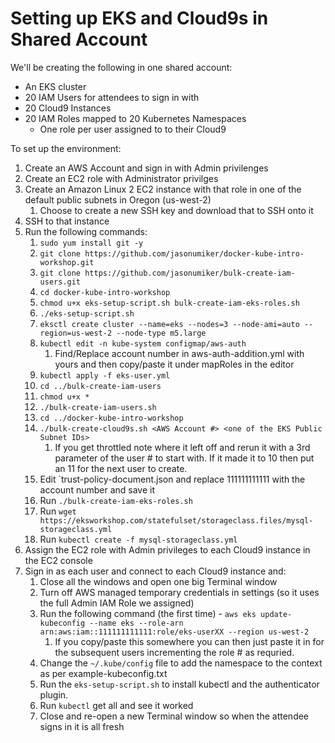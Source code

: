 # Setting up EKS and Cloud9s in Shared Account

We'll be creating the following in one shared account:
* An EKS cluster
* 20 IAM Users for attendees to sign in with
* 20 Cloud9 Instances
* 20 IAM Roles mapped to 20 Kubernetes Namespaces
    * One role per user assigned to to their Cloud9

To set up the environment:
1. Create an AWS Account and sign in with Admin privilenges
1. Create an EC2 role with Administrator privilges
1. Create an Amazon Linux 2 EC2 instance with that role in one of the default public subnets in Oregon (us-west-2)
    1. Choose to create a new SSH key and download that to SSH onto it
1. SSH to that instance
1. Run the following commands:
    1. `sudo yum install git -y`
    1. `git clone https://github.com/jasonumiker/docker-kube-intro-workshop.git`
    1. `git clone https://github.com/jasonumiker/bulk-create-iam-users.git`
    1. `cd docker-kube-intro-workshop`
    1. `chmod u+x eks-setup-script.sh bulk-create-iam-eks-roles.sh`
    1. `./eks-setup-script.sh`
    1. `eksctl create cluster --name=eks --nodes=3 --node-ami=auto --region=us-west-2 --node-type m5.large`
    1. `kubectl edit -n kube-system configmap/aws-auth`
        1. Find/Replace account number in aws-auth-addition.yml with yours and then copy/paste it under mapRoles in the editor
    1. `kubectl apply -f eks-user.yml`
    1. `cd ../bulk-create-iam-users`
    1. `chmod u+x *`
    1. `./bulk-create-iam-users.sh`
    1. `cd ../docker-kube-intro-workshop`
    1. `./bulk-create-cloud9s.sh <AWS Account #> <one of the EKS Public Subnet IDs>`
        1. If you get throttled note where it left off and rerun it with a 3rd parameter of the user # to start with. If it made it to 10 then put an 11 for the next user to create.
    1. Edit `trust-policy-document.json and replace 111111111111 with the account number and save it
    1. Run `./bulk-create-iam-eks-roles.sh`
    1. Run `wget https://eksworkshop.com/statefulset/storageclass.files/mysql-storageclass.yml`
    1. Run `kubectl create -f mysql-storageclass.yml`
1. Assign the EC2 role with Admin privileges to each Cloud9 instance in the EC2 console
1. Sign in as each user and connect to each Cloud9 instance and:
    1. Close all the windows and open one big Terminal window
    1. Turn off AWS managed temporary credentials in settings (so it uses the full Admin IAM Role we assigned)
    1. Run the following command (the first time) - `aws eks update-kubeconfig --name eks --role-arn arn:aws:iam::111111111111:role/eks-userXX --region us-west-2`
        1. If you copy/paste this somewhere you can then just paste it in for the subsequent users incrementing the role # as requried.
    1. Change the `~/.kube/config` file to add the namespace to the context as per example-kubeconfig.txt
    1. Run the `eks-setup-script.sh` to install kubectl and the authenticator plugin.
    1. Run `kubectl` get all and see it worked
    1. Close and re-open a new Terminal window so when the attendee signs in it is all fresh
